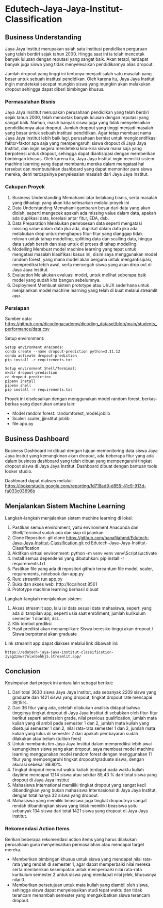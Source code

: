 # Edutech-Jaya-Jaya-Institut-Classification

## Business Understanding
Jaya Jaya Institut merupakan salah satu institusi pendidikan perguruan yang telah berdiri sejak tahun 2000. Hingga saat ini ia telah mencetak banyak lulusan dengan reputasi yang sangat baik. Akan tetapi, terdapat banyak juga siswa yang tidak menyelesaikan pendidikannya alias dropout.

Jumlah dropout yang tinggi ini tentunya menjadi salah satu masalah yang besar untuk sebuah institusi pendidikan. Oleh karena itu, Jaya Jaya Institut ingin mendeteksi secepat mungkin siswa yang mungkin akan melakukan dropout sehingga dapat diberi bimbingan khusus.

### Permasalahan Bisnis
Jaya Jaya Insititut merupakan perusahaan pendidikan yang telah berdiri sejak tahun 2000, telah mencetak banyak lulusan dengan reputasi yang sangat baik. Namun, masih banyak siswa juga yang tidak menyelesaikan pendidikannya atau dropout. Jumlah dropout yang tinggi menjadi masalah yang besar untuk sebuah institusi pendidikan. Agar tetap membuat nama Jaya Jaya Institut lebih baik lagi, perusahaan berniat untuk mengidentifikasi faktor-faktor apa saja yang mempengaruhi siswa dropout di Jaya Jaya Institut, dan ingin segera mendeteksi kira-kira siswa mana saja yang berpotensi untuk dropout, sehingga dapat diantisipasi dengan memberikan bimbingan khusus. Oleh karena itu, Jaya Jaya Institut ingin memiliki sistem machine learning yang dapat membantu mereka dalam mengatasi hal tersebut dan membutuhkan dashboard yang dapat memonitor para siswa mereka, demi tercapainya penyelesaian masalah dari Jaya Jaya Institut.

### Cakupan Proyek
1. Business Understanding
   Memahami latar belakang bisnis, serta masalah yang dihadapi yang akan kita selesaikan melalui proyek ini
2. Data Understanding
   Memahami gambaran besar dari data yang akan diolah, seperti mengecek apakah ada missing value dalam data, apakah ada duplikasi data, korelasi antar fitur, EDA, dsb.
3. Data Preparation
   Melakukan pemrosesan data seperti mengatasi missing value dalam data jika ada, duplikat dalam data jika ada, melakukan drop untuk menghapus fitur-fitur yang dianggap tidak relevan untuk tahap modelling, splitting data dan scalling data, hingga data sudah bersih dan siap untuk di proses di tahap modelling.
4. Modelling
   Membuat model machine learning yang tepat untuk mengatasi masalah klasifikasi kasus ini, disini saya menggunakan model random forest, yang mana model akan berguna untuk mengantisipasi, memprediksi lebih awal, serta mencegah siswa yang akan drop out di Jaya Jaya Institut.
5. Evaluation
   Melakukan evaluasi model, untuk melihat seberapa baik model yang sudah kita bangun sebelumnya.
6. Deployment
   Membuat sistem prototype atau UI/UX sederhana untuk menjalankan model machine learning yang telah di buat melalui streamlit app. 


### Persiapan

Sumber data: https://github.com/dicodingacademy/dicoding_dataset/blob/main/students_performance/data.csv

Setup environment:
```
Setup environment Anaconda:
conda create --name dropout-prediction python=3.11.12
conda activate dropout-prediction
pip install -r requirements.txt

Setup environment Shell/Terminal:
mkdir dropout-prediction
cd dropout-prediction
pipenv install
pipenv shell
pip install -r requirements.txt
```
Proyek ini diselesaikan dengan menggunakan model random forest, berkas-berkas yang diperlukan antara lain:
- Model random forest: randomforest_model.joblib
- Scaler: scaler_jjinstitut.joblib
- file app.py

## Business Dashboard
Business Dashboard ini dibuat dengan tujuan memonitoring data siswa Jaya Jaya Insitut yang kemungkinan akan dropout, ada beberapa fitur yang ada dalam business dashboard yang telah dibuat yang mempengaruhi tingkat dropout siswa di Jaya Jaya Institut. Dashboard dibuat dengan bantuan tools looker studio.

Dashboard dapat diakses melalui: https://lookerstudio.google.com/reporting/fd718ad9-d855-41c9-913d-fa033c03696b

## Menjalankan Sistem Machine Learning
Langkah-langkah menjalankan sistem machine learning di lokal:
1. Pastikan semua environment, yaitu environment Anaconda dan Shell/Terminal sudah ada dan siap di jalankan
2. Clone Repositori: git clone https://github.com/hanafiiahmd/Edutech-Jaya-Jaya-Institut-Classification.git
cd Edutech-Jaya-Jaya-Institut-Classification
3. Aktifkan virtual environment:
   python -m venv venv
   venv\Scripts\activate
4. Install semua dependensi yang dibutuhkan:
   pip install -r requirements.txt
5. Pastikan file yang ada di repositori github tercantum file model, scaler, requirements, notebook dan app.py
6. Run: streamlit run app.py
7. Buka dan akses web: http://localhost:8501
8. Prototype machine learning berhasil dibuat

Langkah-langkah menjalankan sistem:
1. Akses streamlit app, lalu isi data sesuai data mahasiswa, seperti yang ada di tampilan app, seperti usia saat enrollment, jumlah kurikulum semester 1 diambil, dst...
2. Klik tombol prediksi
3. Hasil prediksi akan menampilkan: Siswa beresiko tinggi akan dropout / Siswa berpotensi akan graduate

Link streamlit app dapat diakses melalui link dibawah ini:
```
https://edutech-jaya-jaya-institut-classification-zyag2zmwr7nlxnbehkj5.streamlit.app/
```

## Conclusion
Kesimpulan dari proyek ini antara lain sebagai berikut:
1. Dari total 3630 siswa Jaya Jaya Institut, ada sebanyak 2209 siswa yang graduate dan 1421 siswa yang dropout, tingkat dropout rate mencapai 39,15%.
2. Dari 36 fitur yang ada, setelah dilakukan analisis didapat bahwa tingginya tingkat dropout di Jaya Jaya Institut di sebabkan oleh fitur-fitur berikut seperti admission grade, nilai previous qualification, jumlah mata kuliah yang di ambil pada semester 1 dan 2, jumlah mata kuliah yang disetujui semester 1 dan 2, nilai rata-rata semester 1 dan 2, jumlah mata kuliah yang lulus di semester 2 dan apakah pembayaran sudah dilakukan atau belum (tuition fees)
3. Untuk membantu tim Jaya Jaya Institut dalam memprediksi lebih awal kemungkinan siswa yang akan dropout, saya membuat model machine learning menggunakan model random forest dengan menggunakan 11 fitur yang mempengaruhi tingkat dropout/graduate siswa, dengan akurasi sebesar 89.80%.
4. Tingkat dropout menurut waktu kuliah terdapat pada waktu kuliah daytime mencapai 1214 siswa atau sekitar 85,43 % dari total siswa yang dropout di Jaya Jaya Institut
5. Mahasiswa International memiliki tingkat dropout yang sangat kecil dibandingkan yang bukan mahasiswa Internasional di Jaya Jaya Institut, dengan total hanya 32 siswa yang dropout.
6. Mahasiswa yang memiliki beasiswa juga tingkat dropoutnya sangat rendah dibandingkan siswa yang tidak memiliki beasiswa yaitu sebanyak 134 siswa dari total 1421 siswa yang dropout di Jaya Jaya Institut.

### Rekomendasi Action Items
Berikan beberapa rekomendasi action items yang harus dilakukan perusahaan guna menyelesaikan permasalahan atau mencapai target mereka.
- Memberikan bimbingan khusus untuk siswa yang mendapat nilai rata-rata yang rendah di semester 1, agar dapat memperbaiki nilai mereka serta memberikan kesempatan untuk memperbaiki nilai rata-rata kurikulum semester 2 untuk siswa yang mendapat nilai jelek, khususnya nilai 0.
- Memberikan persetujuan untuk mata kuliah yang diambil oleh siswa, sehingga siswa dapat menyelesaikan studi tepat waktu dan tidak terancam menambah semester yang mengakibatkan siswa terancam dropout. 
